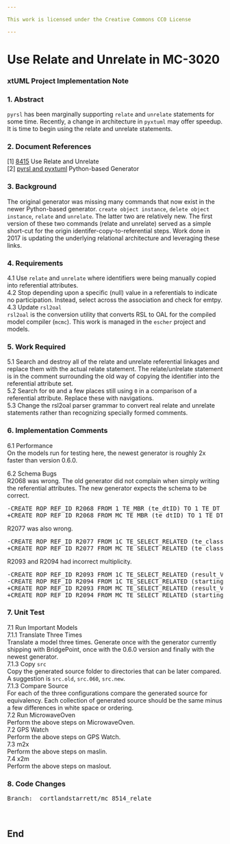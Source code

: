 ```yaml
---

This work is licensed under the Creative Commons CC0 License

---
```


# Use Relate and Unrelate in MC-3020
### xtUML Project Implementation Note

### 1. Abstract
`pyrsl` has been marginally supporting `relate` and `unrelate` statements
for some time.  Recently, a change in architecture in `pyxtuml` may offer
speedup.  It is time to begin using the relate and unrelate statements.

### 2. Document References
[1] [8415](https://support.onefact.net/issues/8415) Use Relate and Unrelate  
[2] [pyrsl and pyxtuml](https://github.com/xtuml/pyrsl) Python-based Generator  

### 3. Background
The original generator was missing many commands that now exist in the
newer Python-based generator.  `create object instance`, `delete
object instance`, `relate` and `unrelate`.  The latter two are relatively
new.  The first version of these two commands (relate and unrelate) served
as a simple short-cut for the origin identifer-copy-to-referential steps.
Work done in 2017 is updating the underlying relational architecture and
leveraging these links.

### 4. Requirements
4.1 Use `relate` and `unrelate` where identifiers were being manually
copied into referential attributes.  
4.2 Stop depending upon a specific (null) value in a referentials to
indicate no participation.  Instead, select across the association and
check for emtpy.  
4.3 Update `rsl2oal`  
`rsl2oal` is the conversion utility that converts RSL to OAL for the
compiled model compiler (`mcmc`).  This work is managed in the `escher`
project and models.

### 5. Work Required
5.1 Search and destroy all of the relate and unrelate referential
linkages and replace them with the actual relate statement.  The
relate/unlrelate statement is in the comment surrounding the old
way of copying the identifier into the referential attribute set.  
5.2 Search for `00` and a few places still using `0` in a comparison
of a referential attribute.  Replace these with navigations.  
5.3 Change the rsl2oal parser grammar to convert real relate and
unrelate statements rather than recognizing specially formed comments.  

### 6. Implementation Comments
6.1 Performance  
On the models run for testing here, the newest generator is roughly 2x faster
than version 0.6.0.  

6.2 Schema Bugs  
R2068 was wrong.  The old generator did not complain when simply
writing the referential attributes.  The new generator expects the
schema to be correct.  
<pre>
-CREATE ROP REF_ID R2068 FROM 1 TE_MBR (te_dtID) TO 1 TE_DT (ID);
+CREATE ROP REF_ID R2068 FROM MC TE_MBR (te_dtID) TO 1 TE_DT (ID);
</pre>

R2077 was also wrong.
<pre>
-CREATE ROP REF_ID R2077 FROM 1C TE_SELECT_RELATED (te_classGeneratedName) TO 1 TE_CLASS (GeneratedName);
+CREATE ROP REF_ID R2077 FROM MC TE_SELECT_RELATED (te_classGeneratedName) TO 1 TE_CLASS (GeneratedName);
</pre>

R2093 and R2094 had incorrect multiplicity.
<pre>
-CREATE ROP REF_ID R2093 FROM 1C TE_SELECT_RELATED (result_Var_ID) TO 1 TE_VAR (Var_ID);
-CREATE ROP REF_ID R2094 FROM 1C TE_SELECT_RELATED (starting_Var_ID) TO 1 TE_VAR (Var_ID);
+CREATE ROP REF_ID R2093 FROM MC TE_SELECT_RELATED (result_Var_ID) TO 1 TE_VAR (Var_ID);
+CREATE ROP REF_ID R2094 FROM MC TE_SELECT_RELATED (starting_Var_ID) TO 1 TE_VAR (Var_ID);
</pre>


### 7. Unit Test
7.1 Run Important Models  
7.1.1 Translate Three Times  
Translate a model three times.  Generate once with the generator
currently shipping with BridgePoint, once with the 0.6.0 version and
finally with the newest generator.  
7.1.3 Copy `src`  
Copy the generated source folder to directories that can be later
compared.  A suggestion is `src.old`, `src.060`, `src.new`.  
7.1.3 Compare Source  
For each of the three configurations compare the generated source for
equivalency.  Each collection of generated source should be the same
minus a few differences in white space or ordering.  
7.2 Run MicrowaveOven  
Perform the above steps on MicrowaveOven.  
7.2 GPS Watch  
Perform the above steps on GPS Watch.  
7.3 m2x  
Perform the above steps on maslin.  
7.4 x2m  
Perform the above steps on maslout.  

### 8. Code Changes

<pre>
Branch:  cortlandstarrett/mc 8514_relate


</pre>

End
---

